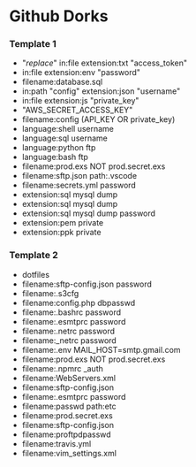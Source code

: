 # Github Dorks

### Template 1

- "*replace*" in:file extension:txt "access_token"
- in:file extension:env "password"
- filename:database.sql
- in:path "config" extension:json "username"
- in:file extension:js "private_key"
- "AWS_SECRET_ACCESS_KEY"
- filename:config (API_KEY OR private_key)
- language:shell username
- language:sql username
- language:python ftp
- language:bash ftp
- filename:prod.exs NOT prod.secret.exs
- filename:sftp.json path:.vscode
- filename:secrets.yml password
- extension:sql mysql dump
- extension:sql mysql dump
- extension:sql mysql dump password
- extension:pem private
- extension:ppk private

### Template 2

- dotfiles
- filename:sftp-config.json password
- filename:.s3cfg
- filename:config.php dbpasswd
- filename:.bashrc password
- filename:.esmtprc password
- filename:.netrc password
- filename:_netrc password
- filename:.env MAIL_HOST=smtp.gmail.com
- filename:prod.exs NOT prod.secret.exs
- filename:.npmrc _auth
- filename:WebServers.xml
- filename:sftp-config.json
- filename:.esmtprc password
- filename:passwd path:etc
- filename:prod.secret.exs
- filename:sftp-config.json
- filename:proftpdpasswd
- filename:travis.yml
- filename:vim_settings.xml
